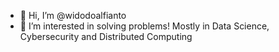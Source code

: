 - 👋 Hi, I’m @widodoalfianto
- 👀 I’m interested in solving problems! Mostly in Data Science, Cybersecurity and Distributed Computing
